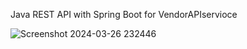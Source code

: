 Java REST API with Spring Boot for VendorAPIservioce

![Screenshot 2024-03-26 232446](https://github.com/itsdlhqcp/VendorApiservice/assets/95963252/1730e8bc-07f0-402b-b2cb-f870e2097d7c)
